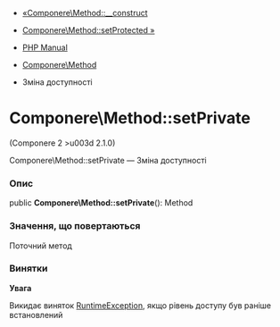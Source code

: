 - [«Componere\Method::\_\_construct](componere-method.construct.md)
- [Componere\Method::setProtected »](componere-method.setprotected.md)

- [PHP Manual](index.md)
- [Componere\Method](class.componere-method.md)
- Зміна доступності

# Componere\Method::setPrivate

(Componere 2 \>u003d 2.1.0)

Componere\Method::setPrivate — Зміна доступності

### Опис

public **Componere\Method::setPrivate**(): Method

### Значення, що повертаються

Поточний метод

### Винятки

**Увага**

Викидає виняток [RuntimeException](class.runtimeexception.md),
якщо рівень доступу був раніше встановлений
